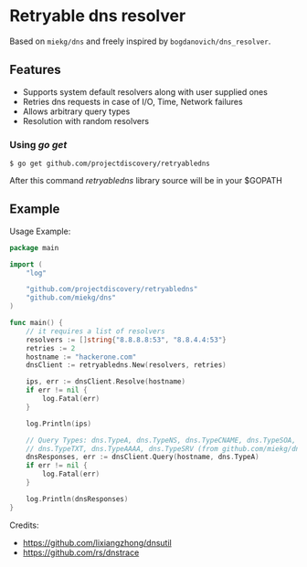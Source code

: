 # Retryable dns resolver
Based on `miekg/dns` and freely inspired by `bogdanovich/dns_resolver`.

## Features
- Supports system default resolvers along with user supplied ones
- Retries dns requests in case of I/O, Time, Network failures
- Allows arbitrary query types
- Resolution with random resolvers

### Using *go get*

```
$ go get github.com/projectdiscovery/retryabledns
```

After this command *retryabledns* library source will be in your $GOPATH

## Example
Usage Example:

``` go
package main

import (
    "log"

    "github.com/projectdiscovery/retryabledns"
    "github.com/miekg/dns"
)

func main() {
    // it requires a list of resolvers
    resolvers := []string{"8.8.8.8:53", "8.8.4.4:53"}
    retries := 2
    hostname := "hackerone.com"
    dnsClient := retryabledns.New(resolvers, retries)

    ips, err := dnsClient.Resolve(hostname)
    if err != nil {
        log.Fatal(err)
    }

    log.Println(ips)

    // Query Types: dns.TypeA, dns.TypeNS, dns.TypeCNAME, dns.TypeSOA, dns.TypePTR, dns.TypeMX
    // dns.TypeTXT, dns.TypeAAAA, dns.TypeSRV (from github.com/miekg/dns)
    dnsResponses, err := dnsClient.Query(hostname, dns.TypeA)
    if err != nil {
        log.Fatal(err)
    }

    log.Println(dnsResponses)
}
```

Credits:
- https://github.com/lixiangzhong/dnsutil
- https://github.com/rs/dnstrace
